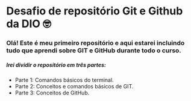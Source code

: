 # Desafio de repositório Git e Github da DIO :nerd_face:

### Olá! Este é meu primeiro repositório e aqui estarei incluindo tudo que aprendi sobre GIT e GitHub durante  todo o curso.

##### Irei dividir o repositório em três partes:

* Parte 1: Comandos básicos do terminal.
* Parte 2: Conceitos e comandos básicos de GIT.
* Parte 3: Conceitos de GitHub.








